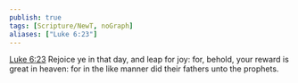 ```yaml
---
publish: true
tags: [Scripture/NewT, noGraph]
aliases: ["Luke 6:23"]
---
```

[Luke 6:23](https://churchofjesuschrist.org/study/scriptures/nt/luke/6?lang=eng&id=p23#p23) Rejoice ye in that day, and leap for joy: for, behold, your reward is great in heaven: for in the like manner did their fathers unto the prophets.
